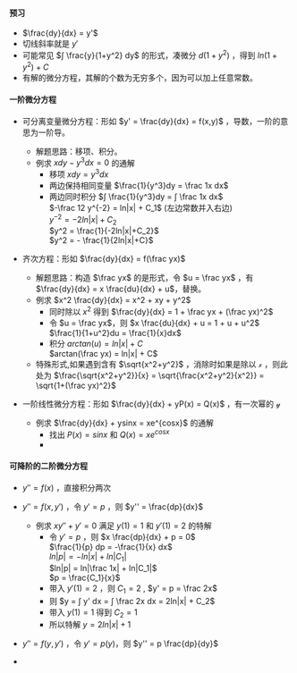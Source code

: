 
#### 预习
  - $\frac{dy}{dx} = y'$
  - 切线斜率就是 $y'$
  - 可能常见 $∫ \frac{y}{1+y^2} dy$ 的形式，凑微分 $d(1+y^2)$ ，得到 $ln(1+y^2) + C$
  - 有解的微分方程，其解的个数为无穷多个，因为可以加上任意常数。

#### 一阶微分方程
- 可分离变量微分方程：形如 $y' = \frac{dy}{dx} = f(x,y)$ ，导数，一阶的意思为一阶导。
  - 解题思路：移项、积分。
  - 例求 $xdy - y^3dx = 0$ 的通解
    - 移项 $xdy = y^3dx$
    - 两边保持相同变量 $\frac{1}{y^3}dy = \frac 1x dx$
    - 两边同时积分 $∫ \frac{1}{y^3}dy = ∫ \frac 1x dx$ <br>
      $-\frac 12 y^{-2} = ln|x| + C_1$  (左边常数并入右边) <br>
      $y^{-2}=-2ln|x|+C_2$ <br>
      $y^2 = \frac{1}{-2ln|x|+C_2}$ <br>
      $y^2 = - \frac{1}{2ln|x|+C}$ <br>
      
- 齐次方程：形如 $\frac{dy}{dx} = f(\frac yx)$ 
  - 解题思路：构造 $\frac yx$ 的是形式，令 $u = \frac yx$ ，有 $\frac{dy}{dx} = x \frac{du}{dx} + u$，替换。
  - 例求 $x^2 \frac{dy}{dx} = x^2 + xy + y^2$ 
    - 同时除以 $x^2$ 得到 $\frac{dy}{dx} = 1 + \frac yx + (\frac yx)^2$
    - 令 $u = \frac yx$，则 $x \frac{du}{dx} + u = 1 + u + u^2$ <br>
      $\frac{1}{1+u^2}du = \frac{1}{x}dx$ <br>
    - 积分 $arctan(u) = ln|x| + C$ <br>
      $arctan(\frac yx) = ln|x| + C$
  - 特殊形式,如果遇到含有 $\sqrt{x^2+y^2}$ ，消除时如果是除以 𝓍 ，则此处为 $\frac{\sqrt{x^2+y^2}}{x} = \sqrt{\frac{x^2+y^2}{x^2}} = \sqrt{1+(\frac yx)^2}$ 


- 一阶线性微分方程：形如 $\frac{dy}{dx} + yP(x) = Q(x)$ ，有一次幂的 𝓎  
  - 例求 $\frac{dy}{dx} + ysinx = xe^{cosx}$ 的通解
    - 找出 $P(x) = sinx$ 和 $Q(x) = xe^{cosx}$
    - 



#### 可降阶的二阶微分方程
- $y'' = f(x)$ ，直接积分两次 
- $y'' = f(x,y')$ ，令 $y' = p$ ，则 $y'' = \frac{dp}{dx}$ 
  - 例求 $xy'' + y' = 0$ 满足 $y(1) = 1$ 和 $y'(1) = 2$ 的特解
    - 令 $y' = p$ ，则 $x \frac{dp}{dx} + p = 0$ <br>
      $\frac{1}{p} dp = -\frac{1}{x} dx$ <br>
      $ln|p| = -ln|x| + ln|C_1|$ <br>
      $ln|p| = ln|\frac 1x| + ln|C_1|$ <br>
      $p = \frac{C_1}{x}$ <br>
    - 带入 $y'(1) = 2$ ，则 $C_1 = 2$ , $y' = p = \frac 2x$ <br>
    - 则 $y = ∫ y' dx = ∫ \frac 2x dx = 2ln|x| + C_2$ <br>
    - 带入 $y(1) = 1$ 得到 $C_2 = 1$ <br>
    - 所以特解 $y = 2ln|x| + 1$
- $y'' = f(y,y')$ ，令 $y' = p(y)$，则 $y'' = p \frac{dp}{dy}$




- 